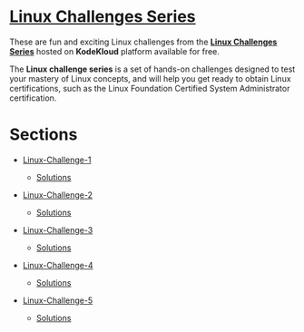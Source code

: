 # [Linux Challenges Series](https://learn.kodekloud.com/user/courses/linux-challenges)

These are fun and exciting Linux challenges from the __[Linux Challenges Series](https://learn.kodekloud.com/user/courses/linux-challenges)__ hosted on **KodeKloud** platform available for free.

The **Linux challenge series** is a set of hands-on challenges designed to test your mastery of Linux concepts, and will help you get ready to obtain Linux certifications, such as the Linux Foundation Certified System Administrator certification.


# Sections

- [Linux-Challenge-1](https://learn.kodekloud.com/user/courses/linux-challenges/module/b7e034f8-ff4f-4c07-978a-f41f99d4d829/lesson/469a535c-60f0-4a80-8832-87ce5d1e201e)
   - [Solutions](./linux-challenge-1/README.md)

- [Linux-Challenge-2](https://learn.kodekloud.com/user/courses/linux-challenges/module/b1104b85-a11a-47b3-a012-8b6a0ea815a8/lesson/a12d6774-3acc-4d78-9744-a7181c0eb361)
  - [Solutions](./linux-challenge-2/README.md)

- [Linux-Challenge-3](https://learn.kodekloud.com/user/courses/linux-challenges/module/9a7a08b5-1c94-49cf-aeaf-ac9612381270/lesson/88535498-c793-4ee7-bbc5-c7bd8d69e2f8)
  - [Solutions](./linux-challenge-3/README.md)

- [Linux-Challenge-4](https://learn.kodekloud.com/user/courses/linux-challenges/module/f6a4793d-2af2-4005-80cf-688aaffb4400/lesson/afa25708-c417-47f9-bf1e-97c22cc9baaa)
  - [Solutions](./linux-challenge-4/README.md)

- [Linux-Challenge-5](https://learn.kodekloud.com/user/courses/linux-challenges/module/5f3ef406-d531-4d35-a446-66669e4c6a7e/lesson/94a0d9d5-8248-477c-ae02-b6c244615be7)
  - [Solutions](./linux-challenge-5/README.md)

